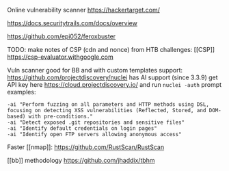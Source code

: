 Online vulnerability scanner
https://hackertarget.com/

https://docs.securitytrails.com/docs/overview

https://github.com/epi052/feroxbuster

TODO:
make notes of CSP (cdn and nonce) from HTB challenges:
[[CSP]]
https://csp-evaluator.withgoogle.com

Vuln scanner good for BB and with custom templates support:
https://github.com/projectdiscovery/nuclei
has AI support (since 3.3.9)
get API key here https://cloud.projectdiscovery.io/
and run 
`nuclei -auth`
prompt examples:
```
-ai "Perform fuzzing on all parameters and HTTP methods using DSL, focusing on detecting XSS vulnerabilities (Reflected, Stored, and DOM-based) with pre-conditions."
-ai "Detect exposed .git repositories and sensitive files"
-ai "Identify default credentials on login pages"
-ai "Identify open FTP servers allowing anonymous access"
```

Faster [[nmap]]:
https://github.com/RustScan/RustScan

[[bb]] methodology
https://github.com/jhaddix/tbhm